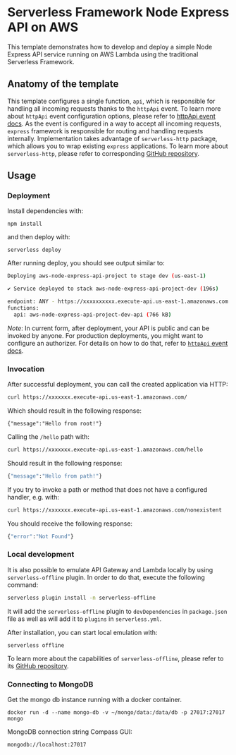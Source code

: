 <!--
title: 'Serverless Framework Node Express API on AWS'
description: 'This template demonstrates how to develop and deploy a simple Node Express API running on AWS Lambda using the traditional Serverless Framework.'
layout: Doc
framework: v3
platform: AWS
language: nodeJS
priority: 1
authorLink: 'https://github.com/serverless'
authorName: 'Serverless, inc.'
authorAvatar: 'https://avatars1.githubusercontent.com/u/13742415?s=200&v=4'
-->

# Serverless Framework Node Express API on AWS

This template demonstrates how to develop and deploy a simple Node Express API service running on AWS Lambda using the traditional Serverless Framework.

## Anatomy of the template

This template configures a single function, `api`, which is responsible for handling all incoming requests thanks to the `httpApi` event. To learn more about `httpApi` event configuration options, please refer to [httpApi event docs](https://www.serverless.com/framework/docs/providers/aws/events/http-api/). As the event is configured in a way to accept all incoming requests, `express` framework is responsible for routing and handling requests internally. Implementation takes advantage of `serverless-http` package, which allows you to wrap existing `express` applications. To learn more about `serverless-http`, please refer to corresponding [GitHub repository](https://github.com/dougmoscrop/serverless-http).

## Usage

### Deployment

Install dependencies with:

```
npm install
```

and then deploy with:

```
serverless deploy
```

After running deploy, you should see output similar to:

```bash
Deploying aws-node-express-api-project to stage dev (us-east-1)

✔ Service deployed to stack aws-node-express-api-project-dev (196s)

endpoint: ANY - https://xxxxxxxxxx.execute-api.us-east-1.amazonaws.com
functions:
  api: aws-node-express-api-project-dev-api (766 kB)
```

_Note_: In current form, after deployment, your API is public and can be invoked by anyone. For production deployments, you might want to configure an authorizer. For details on how to do that, refer to [`httpApi` event docs](https://www.serverless.com/framework/docs/providers/aws/events/http-api/).

### Invocation

After successful deployment, you can call the created application via HTTP:

```bash
curl https://xxxxxxx.execute-api.us-east-1.amazonaws.com/
```

Which should result in the following response:

```
{"message":"Hello from root!"}
```

Calling the `/hello` path with:

```bash
curl https://xxxxxxx.execute-api.us-east-1.amazonaws.com/hello
```

Should result in the following response:

```bash
{"message":"Hello from path!"}
```

If you try to invoke a path or method that does not have a configured handler, e.g. with:

```bash
curl https://xxxxxxx.execute-api.us-east-1.amazonaws.com/nonexistent
```

You should receive the following response:

```bash
{"error":"Not Found"}
```

### Local development

It is also possible to emulate API Gateway and Lambda locally by using `serverless-offline` plugin. In order to do that, execute the following command:

```bash
serverless plugin install -n serverless-offline
```

It will add the `serverless-offline` plugin to `devDependencies` in `package.json` file as well as will add it to `plugins` in `serverless.yml`.

After installation, you can start local emulation with:

```
serverless offline
```

To learn more about the capabilities of `serverless-offline`, please refer to its [GitHub repository](https://github.com/dherault/serverless-offline).

### Connecting to MongoDB

Get the mongo db instance running with a docker container.

`docker run -d --name mongo-db -v ~/mongo/data:/data/db -p 27017:27017 mongo`

MongoDB connection string Compass GUI:

`mongodb://localhost:27017`
